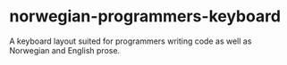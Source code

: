 # norwegian-programmers-keyboard
A keyboard layout suited for programmers writing code as well as Norwegian and English prose.
